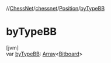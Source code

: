 //[ChessNet](../../../index.md)/[chessnet](../index.md)/[Position](index.md)/[byTypeBB](by-type-b-b.md)

# byTypeBB

[jvm]\
var [byTypeBB](by-type-b-b.md): [Array](https://kotlinlang.org/api/latest/jvm/stdlib/kotlin/-array/index.html)&lt;[Bitboard](../index.md#610777926%2FClasslikes%2F-1216412040)&gt;
